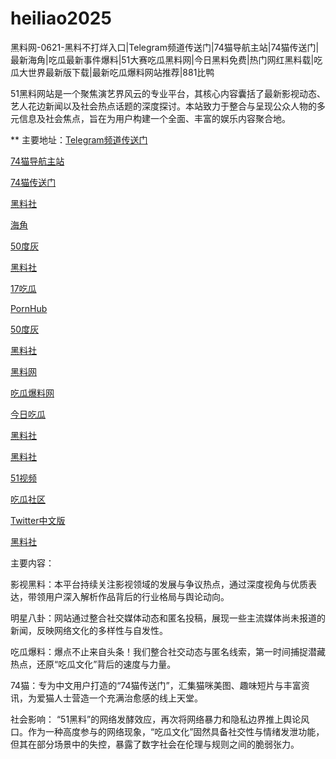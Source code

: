 # heiliao2025
黑料网-0621-黑料不打烊入口|Telegram频道传送门|74猫导航主站|74猫传送门|最新海角|吃瓜最新事件爆料|51大赛吃瓜黑料网|今日黑料免费|热门网红黑料载|吃瓜大世界最新版下载|最新吃瓜爆料网站推荐|881比鸭

51黑料网站是一个聚焦演艺界风云的专业平台，其核心内容囊括了最新影视动态、艺人花边新闻以及社会热点话题的深度探讨。本站致力于整合与呈现公众人物的多元信息及社会焦点，旨在为用户构建一个全面、丰富的娱乐内容聚合地。

** 主要地址：<a href="https://74mao.com/">Telegram频道传送门</a>

<a href="https://74mao.com/">74猫导航主站</a>

<a href="https://74mao.com/">74猫传送门</a>

<a href="https://hls-59.pages.dev/">黑料社</a>

<a href="https://hj-1301.pages.dev/">海角</a>

<a href="https://50dh-01.pages.dev/">50度灰</a>

<a href="https://pi36-2.pages.dev/">黑料社</a>

<a href="https://hi10-1.pages.dev/">17吃瓜</a>

<a href="https://hi11-1.pages.dev/">PornHub</a>

<a href="https://cg47-1.pages.dev/">50度灰</a>

<a href="https://hls-33.pages.dev/">黑料社</a>

<a href="https://pi76-02.pages.dev/">黑料网</a>

<a href="https://cg09-01.pages.dev/">吃瓜爆料网 </a>

<a href="https://cg30-5.pages.dev/">今日吃瓜</a>

<a href="https://cg53-7.pages.dev/">黑料社</a>

<a href="https://hl4546.pages.dev/">黑料社</a>

<a href="https://hj-1321.pages.dev/">51视频</a>

<a href="https://cg863.pages.dev/">吃瓜社区</a>

<a href="https://tt-01.pages.dev/">Twitter中文版</a>

<a href="https://hls-01.pages.dev/">黑料社</a>


主要内容：

影视黑料：本平台持续关注影视领域的发展与争议热点，通过深度视角与优质表达，带领用户深入解析作品背后的行业格局与舆论动向。

明星八卦：网站通过整合社交媒体动态和匿名投稿，展现一些主流媒体尚未报道的新闻，反映网络文化的多样性与自发性。

吃瓜爆料：爆点不止来自头条！我们整合社交动态与匿名线索，第一时间捕捉潜藏热点，还原“吃瓜文化”背后的速度与力量。

74猫：专为中文用户打造的“74猫传送门”，汇集猫咪美图、趣味短片与丰富资讯，为爱猫人士营造一个充满治愈感的线上天堂。

社会影响：
“51黑料”的网络发酵效应，再次将网络暴力和隐私边界推上舆论风口。作为一种高度参与的网络现象，“吃瓜文化”固然具备社交性与情绪发泄功能，但其在部分场景中的失控，暴露了数字社会在伦理与规则之间的脆弱张力。
